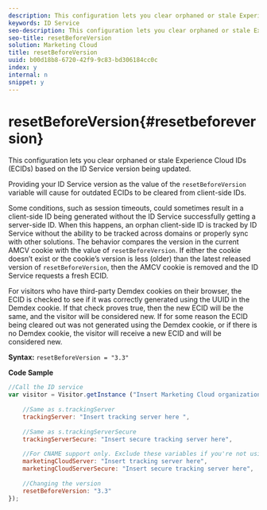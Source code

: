 ```yaml
---
description: This configuration lets you clear orphaned or stale Experience Cloud IDs (ECIDs) based on the ID Service version being updated.
keywords: ID Service
seo-description: This configuration lets you clear orphaned or stale Experience Cloud IDs (ECIDs) based on the ID Service version being updated.
seo-title: resetBeforeVersion
solution: Marketing Cloud
title: resetBeforeVersion
uuid: b00d18b8-6720-42f9-9c83-bd306184cc0c
index: y
internal: n
snippet: y
---
```


# resetBeforeVersion{#resetbeforeversion}

This configuration lets you clear orphaned or stale Experience Cloud IDs (ECIDs) based on the ID Service version being updated.

Providing your ID Service version as the value of the `resetBeforeVersion` variable will cause for outdated ECIDs to be cleared from client-side IDs.

Some conditions, such as session timeouts, could sometimes result in a client-side ID being generated without the ID Service successfully getting a server-side ID. When this happens, an orphan client-side ID is tracked by ID Service without the ability to be tracked across domains or properly sync with other solutions. The behavior compares the version in the current AMCV cookie with the value of `resetBeforeVersion`. If either the cookie doesn’t exist or the cookie’s version is less (older) than the latest released version of `resetBeforeVersion`, then the AMCV cookie is removed and the ID Service requests a fresh ECID.

For visitors who have third-party Demdex cookies on their browser, the ECID is checked to see if it was correctly generated using the UUID in the Demdex cookie. If that check proves true, then the new ECID will be the same, and the visitor will be considered new. If for some reason the ECID being cleared out was not generated using the Demdex cookie, or if there is no Demdex cookie, the visitor will receive a new ECID and will be considered new.

**Syntax:** `resetBeforeVersion = "3.3"`

**Code Sample**

```js
//Call the ID service 
var visitor = Visitor.getInstance ("Insert Marketing Cloud organization ID here", { 
  
    //Same as s.trackingServer 
    trackingServer: "Insert tracking server here ", 
  
    //Same as s.trackingServerSecure 
    trackingServerSecure: "Insert secure tracking server here", 
  
    //For CNAME support only. Exclude these variables if you're not using CNAME 
    marketingCloudServer: "Insert tracking server here", 
    marketingCloudServerSecure: "Insert secure tracking server here", 
  
    //Changing the version 
    resetBeforeVersion: "3.3" 
});
```

